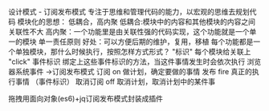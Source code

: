 设计模式 - 订阅发布模式
专注于思维和管理代码的能力，以宏观的思维去规划代码
模块化的思想：
低耦合，高内聚
低耦合:模块中的内容和其他模块的内容之间关联性不大
高内聚：一个功能里是由关联性强的代码实现，这个功能就是一个单一的模块 单一责任原则 
好处：可以方便后期的维护，复用，移植
每个功能都是一个单独模块，那什么时候执行，按照怎样方式形式？
"标识" 每个模块给关联上
"click" 事件标识  绑定上这些事件标识的方法，当这件事情发生时会依次执行
浏览器系统事件 ->订阅发布模式
订阅 on   做计划，确定要做的事情
发布 fire  真正的执行事情 （事件标识）
取消订阅 off   取消计划，取消计划中的某件事


拖拽用面向对象(es6)+jq订阅发布模式封装成插件




